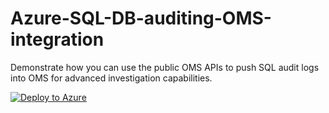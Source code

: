 # Azure-SQL-DB-auditing-OMS-integration
Demonstrate how you can use the public OMS APIs to push SQL audit logs into OMS for advanced investigation capabilities.


[![Deploy to Azure](http://azuredeploy.net/deploybutton.png)](https://azuredeploy.net/)